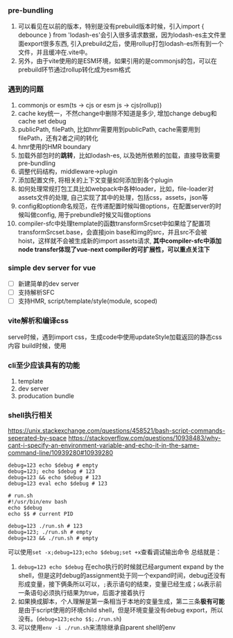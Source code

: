 ### pre-bundling
1. 可以看见在以前的版本，特别是没有prebuild版本时候，引入import { debounce } from 'lodash-es'会引入很多请求数据，因为lodash-es主文件里面export很多东西, 引入prebuild之后，使用rollup打包lodash-es所有到一个文件，并且缓冲在.vite中。
2. 另外，由于vite使用的是ESM环境，如果引用的是commonjs的包，可以在prebuild环节通过rollup转化成为esm格式
### 遇到的问题
1. commonjs or esm(ts -> cjs or esm js -> cjs(rollup))
2. cache key统一，不然change中删除不知道是多少, 增加change debug和cache set debug
3. publicPath, filePath, 比如hmr需要用到publicPath, cache需要用到filePath，还有2者之间的转化
4. hmr使用的HMR boundary
5. 加载外部包时的**跳转**，比如lodash-es, 以及她所依赖的加载，直接导致需要pre-bundling
6. 调整代码结构，middleware->plugin
7. 添加配置文件, 将相关的上下文变量如何添加到各个plugin
8. 如何处理常规打包工具比如webpack中各种loader，比如，file-loader对assets文件的处理, 自己实现了其中的处理，包括css，assets，json等
9. config和option命名规范，在传递配置时候叫做options，在配置server的时候叫做config, 用于prebundle时候又叫做options
10. compiler-sfc中处理template的函数transformSrcset中如果给了配置项transformSrcset.base，会直接join base和img的src，并且src不会被hoist，这样就不会被生成新的import assets请求, **其中compiler-sfc中添加node transfer体现了vue-next compiler的可扩展性，可以重点关注下**
### simple dev server for vue
- [ ] 新建简单的dev server
- [ ] 支持解析SFC
- [ ] 支持HMR, script/template/style(module, scoped)

### vite解析和编译css
serve时候，遇到import css，生成code中使用updateStyle加载返回的静态css内容
build时候，使用

### cli至少应该具有的功能
1. template
2. dev server
3. producation bundle

### shell执行相关
https://unix.stackexchange.com/questions/458521/bash-script-commands-seperated-by-space
https://stackoverflow.com/questions/10938483/why-cant-i-specify-an-environment-variable-and-echo-it-in-the-same-command-line/10939280#10939280
```shell
debug=123 echo $debug # empty
debug=123; echo $debug # 123
debug=123 && echo $debug # 123
debug=123 eval echo $debug # 123

# run.sh
#!/usr/bin/env bash
echo $debug
echo $$ # current PID

debug=123 ./run.sh # 123
debug=123; ./run.sh # empty
debug=123 && ./run.sh # empty
```
可以使用```set -x;debug=123;echo $debug;set +x```查看调试输出命令
总结就是：
1. ```debug=123 echo $debug``` 在echo执行的时候就已经argument expand by the shell，但是这时debug的assignment处于同一个expand时间，debug还没有形成变量，接下俩条所以可以，```;```表示语句的结束，变量已经生成；```&&```表示前一条语句必须执行结果为true，后面才接着执行
2. 如果换成脚本，个人理解是第一条相当于本地的变量生成，第二三条**极有可能**是由于script使用的环境child shell，但是环境变量没有debug export，所以没有。(```debug=123;echo $$;./run.sh```)
3. 可以使用```env -i ./run.sh```来清除继承自parent shell的env
